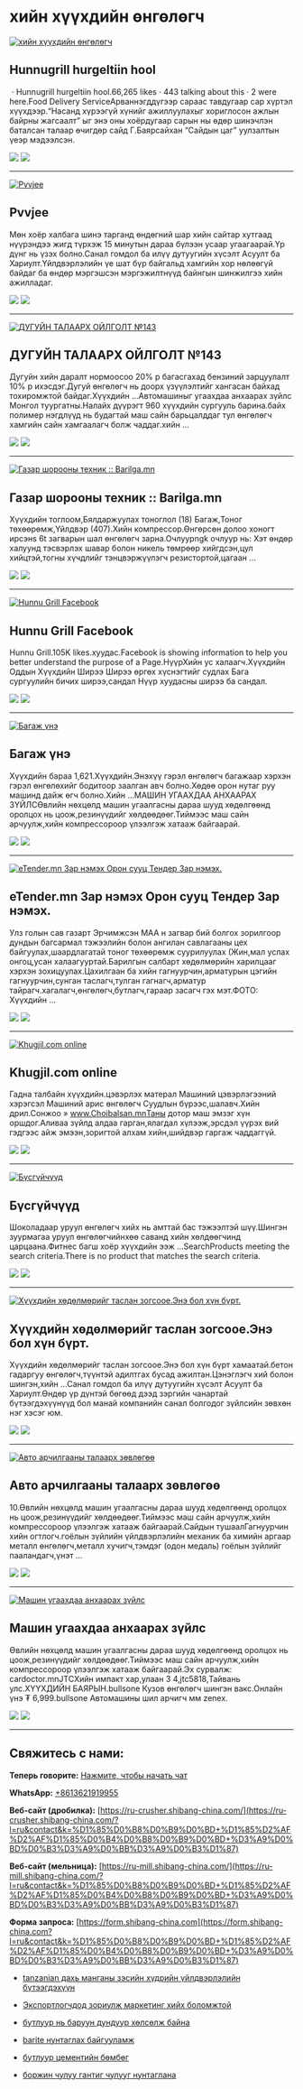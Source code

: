 # хийн хүүхдийн өнгөлөгч

<a href="https://swt.shibang-china.com/?l=ru&img&k=%D1%85%D0%B8%D0%B9%D0%BD+%D1%85%D2%AF%D2%AF%D1%85%D0%B4%D0%B8%D0%B9%D0%BD+%D3%A9%D0%BD%D0%B3%D3%A9%D0%BB%D3%A9%D0%B3%D1%87" target="_blank">![хийн хүүхдийн өнгөлөгч](http://static.shibang-china.com/all-800x300/772.jpg)</a>

## Hunnugrill hurgeltiin hool
&nbsp;&#0183;&#32;Hunnugrill hurgeltiin hool.66,265 likes &#183; 443 talking about this &#183; 2 were here.Food Delivery ServiceАрваннэгддүгээр сараас тавдугаар сар хүртэл хүүхдээр.“Насанд хүрээгүй хүнийг ажиллуулахыг хориглосон ажлын байрны жагсаалт” ыг энэ оны хоёрдугаар сарын ны өдөр шинэчлэн баталсан талаар өчигдөр сайд Г.Баярсайхан “Сайдын цаг” уулзалтын үеэр мэдээлсэн.


<a href="https://whatsapp.shibangsoft.com/WhatsApp.php" target="_blank" title="WhatsApp">![](http://static.shibang-china.com/icon/whatsapp.png)</a> <a href="https://swt.shibang-china.com/?l=ru&icon&k=%D1%85%D0%B8%D0%B9%D0%BD+%D1%85%D2%AF%D2%AF%D1%85%D0%B4%D0%B8%D0%B9%D0%BD+%D3%A9%D0%BD%D0%B3%D3%A9%D0%BB%D3%A9%D0%B3%D1%87" target="_blank">![](http://static.shibang-china.com/icon/chat-ru.png)</a>

---

<a href="https://swt.shibang-china.com/?l=ru&img&k=%D1%85%D0%B8%D0%B9%D0%BD+%D1%85%D2%AF%D2%AF%D1%85%D0%B4%D0%B8%D0%B9%D0%BD+%D3%A9%D0%BD%D0%B3%D3%A9%D0%BB%D3%A9%D0%B3%D1%87" target="_blank">![Pvvjee](http://static.shibang-china.com/all-800x300/987.jpg)</a>

## Pvvjee
Мөн хоёр халбага шинэ тарганд өндөгний шар хийн сайтар хутгаад нүүрэндээ жигд түрхэж 15 минутын дараа бүлээн усаар угаагаарай.Үр дүнг нь үзэх болно.Санал гомдол ба илүү дутуугийн хүсэлт Асуулт ба Хариулт.Үйлдвэрлэлийн үе шат бүр байгальд хамгийн хор нөлөөгүй байдаг ба өндөр мэргэшсэн мэргэжилтнүүд байнгын шинжилгээ хийн ажилладаг.


<a href="https://whatsapp.shibangsoft.com/WhatsApp.php" target="_blank" title="WhatsApp">![](http://static.shibang-china.com/icon/whatsapp.png)</a> <a href="https://swt.shibang-china.com/?l=ru&icon&k=%D1%85%D0%B8%D0%B9%D0%BD+%D1%85%D2%AF%D2%AF%D1%85%D0%B4%D0%B8%D0%B9%D0%BD+%D3%A9%D0%BD%D0%B3%D3%A9%D0%BB%D3%A9%D0%B3%D1%87" target="_blank">![](http://static.shibang-china.com/icon/chat-ru.png)</a>

---

<a href="https://swt.shibang-china.com/?l=ru&img&k=%D1%85%D0%B8%D0%B9%D0%BD+%D1%85%D2%AF%D2%AF%D1%85%D0%B4%D0%B8%D0%B9%D0%BD+%D3%A9%D0%BD%D0%B3%D3%A9%D0%BB%D3%A9%D0%B3%D1%87" target="_blank">![ДУГУЙН ТАЛААРХ ОЙЛГОЛТ №143](http://static.shibang-china.com/all-800x300/1521.jpg)</a>

## ДУГУЙН ТАЛААРХ ОЙЛГОЛТ №143
Дугуйн хийн даралт нормоосоо 20% р багасгахад бензиний зарцуулалт 10% р ихэсдэг.Дугуй өнгөлөгч нь доорх үзүүлэлтийг хангасан байхад тохиромжтой байдаг.Хүүхдийн …Автомашиныг угаахдаа анхаарах зүйлс Монгол туургатны.Налайх дүүрэгт 960 хүүхдийн сургууль барина.байх полимер нэгдлүүд нь будагтай маш сайн барьцалддаг тул өнгөлөгч хамгийн сайн хамгаалагч болж чаддаг.хийн …


<a href="https://whatsapp.shibangsoft.com/WhatsApp.php" target="_blank" title="WhatsApp">![](http://static.shibang-china.com/icon/whatsapp.png)</a> <a href="https://swt.shibang-china.com/?l=ru&icon&k=%D1%85%D0%B8%D0%B9%D0%BD+%D1%85%D2%AF%D2%AF%D1%85%D0%B4%D0%B8%D0%B9%D0%BD+%D3%A9%D0%BD%D0%B3%D3%A9%D0%BB%D3%A9%D0%B3%D1%87" target="_blank">![](http://static.shibang-china.com/icon/chat-ru.png)</a>

---

<a href="https://swt.shibang-china.com/?l=ru&img&k=%D1%85%D0%B8%D0%B9%D0%BD+%D1%85%D2%AF%D2%AF%D1%85%D0%B4%D0%B8%D0%B9%D0%BD+%D3%A9%D0%BD%D0%B3%D3%A9%D0%BB%D3%A9%D0%B3%D1%87" target="_blank">![Газар шорооны техник :: Barilga.mn](http://static.shibang-china.com/all-800x300/922.jpg)</a>

## Газар шорооны техник :: Barilga.mn
Хүүхдийн тоглоом,Бялдаржуулах тоноглол (18) Багаж,Тоног төхөөрөмж,Үйлдвэр (407).Хийн компрессор.Өнгөрсөн долоо хоногт ирсэнs 6t загварын шал өнгөлөгч зарна.Очлуурngk очлуур нь: Хэт өндөр халуунд тэсвэрлэх шавар болон никель төмрөөр хийгдсэн,цул хийцтэй,тогны хүчдлийг тэнцвэржүүлэгч резистортой,цагаан …


<a href="https://whatsapp.shibangsoft.com/WhatsApp.php" target="_blank" title="WhatsApp">![](http://static.shibang-china.com/icon/whatsapp.png)</a> <a href="https://swt.shibang-china.com/?l=ru&icon&k=%D1%85%D0%B8%D0%B9%D0%BD+%D1%85%D2%AF%D2%AF%D1%85%D0%B4%D0%B8%D0%B9%D0%BD+%D3%A9%D0%BD%D0%B3%D3%A9%D0%BB%D3%A9%D0%B3%D1%87" target="_blank">![](http://static.shibang-china.com/icon/chat-ru.png)</a>

---

<a href="https://swt.shibang-china.com/?l=ru&img&k=%D1%85%D0%B8%D0%B9%D0%BD+%D1%85%D2%AF%D2%AF%D1%85%D0%B4%D0%B8%D0%B9%D0%BD+%D3%A9%D0%BD%D0%B3%D3%A9%D0%BB%D3%A9%D0%B3%D1%87" target="_blank">![Hunnu Grill Facebook](http://static.shibang-china.com/all-800x300/727.jpg)</a>

## Hunnu Grill Facebook
Hunnu Grill.105K likes.хуудас.Facebook is showing information to help you better understand the purpose of a Page.НүүрХийн ус халаагч.Хүүхдийн Оддын Хүүхдийн Ширээ Ширээ өргөх хүснэгтийг судлах Бага сургуулийн бичих ширээ,сандал Нүүр хуудасны ширээ ба сандал.


<a href="https://whatsapp.shibangsoft.com/WhatsApp.php" target="_blank" title="WhatsApp">![](http://static.shibang-china.com/icon/whatsapp.png)</a> <a href="https://swt.shibang-china.com/?l=ru&icon&k=%D1%85%D0%B8%D0%B9%D0%BD+%D1%85%D2%AF%D2%AF%D1%85%D0%B4%D0%B8%D0%B9%D0%BD+%D3%A9%D0%BD%D0%B3%D3%A9%D0%BB%D3%A9%D0%B3%D1%87" target="_blank">![](http://static.shibang-china.com/icon/chat-ru.png)</a>

---

<a href="https://swt.shibang-china.com/?l=ru&img&k=%D1%85%D0%B8%D0%B9%D0%BD+%D1%85%D2%AF%D2%AF%D1%85%D0%B4%D0%B8%D0%B9%D0%BD+%D3%A9%D0%BD%D0%B3%D3%A9%D0%BB%D3%A9%D0%B3%D1%87" target="_blank">![Багаж үнэ](http://static.shibang-china.com/all-800x300/969.jpg)</a>

## Багаж үнэ
Хүүхдийн бараа 1,621.Хүүхдийн.Энэхүү гэрэл өнгөлөгч багажаар хэрхэн гэрэл өнгөлөхийг бодитоор заалган авч болно.Хөдөө орон нутаг руу машинд дайж өгч болно.Хийн …МАШИН УГААХДАА АНХААРАХ ЗҮЙЛСӨвлийн нөхцөлд машин угаалгасны дараа шууд хөдөлгөөнд оролцох нь цоож,резинүүдийг хөлдөөдөөг.Тиймээс маш сайн арчуулж,хийн компрессороор үлээлгэж хатааж байгаарай.


<a href="https://whatsapp.shibangsoft.com/WhatsApp.php" target="_blank" title="WhatsApp">![](http://static.shibang-china.com/icon/whatsapp.png)</a> <a href="https://swt.shibang-china.com/?l=ru&icon&k=%D1%85%D0%B8%D0%B9%D0%BD+%D1%85%D2%AF%D2%AF%D1%85%D0%B4%D0%B8%D0%B9%D0%BD+%D3%A9%D0%BD%D0%B3%D3%A9%D0%BB%D3%A9%D0%B3%D1%87" target="_blank">![](http://static.shibang-china.com/icon/chat-ru.png)</a>

---

<a href="https://swt.shibang-china.com/?l=ru&img&k=%D1%85%D0%B8%D0%B9%D0%BD+%D1%85%D2%AF%D2%AF%D1%85%D0%B4%D0%B8%D0%B9%D0%BD+%D3%A9%D0%BD%D0%B3%D3%A9%D0%BB%D3%A9%D0%B3%D1%87" target="_blank">![eTender.mn Зар нэмэх Орон сууц Тендер Зар нэмэх.](http://static.shibang-china.com/all-800x300/1378.jpg)</a>

## eTender.mn Зар нэмэх Орон сууц Тендер Зар нэмэх.
Улз голын сав газарт Эрчимжсэн МАА н загвар бий болгох зорилгоор дундын багсармал тэжээлийн болон ангилан савлагааны цех байгуулах,шаардлагатай тоног төхөөрөмж суурилуулах (Жин,мал услах онгоц,усан халаагууртай.Барилгын салбарт хөдөлмөрийн харилцааг хэрхэн зохицуулах.Цахилгаан ба хийн гагнуурчин,арматурын цэгийн гагнуурчин,сунган таслагч,тулган гагнагч,арматур тайрагч.хагалагч,өнгөлөгч,бутлагч,гараар засагч гэх мэт.ФОТО: Хүүхдийн …


<a href="https://whatsapp.shibangsoft.com/WhatsApp.php" target="_blank" title="WhatsApp">![](http://static.shibang-china.com/icon/whatsapp.png)</a> <a href="https://swt.shibang-china.com/?l=ru&icon&k=%D1%85%D0%B8%D0%B9%D0%BD+%D1%85%D2%AF%D2%AF%D1%85%D0%B4%D0%B8%D0%B9%D0%BD+%D3%A9%D0%BD%D0%B3%D3%A9%D0%BB%D3%A9%D0%B3%D1%87" target="_blank">![](http://static.shibang-china.com/icon/chat-ru.png)</a>

---

<a href="https://swt.shibang-china.com/?l=ru&img&k=%D1%85%D0%B8%D0%B9%D0%BD+%D1%85%D2%AF%D2%AF%D1%85%D0%B4%D0%B8%D0%B9%D0%BD+%D3%A9%D0%BD%D0%B3%D3%A9%D0%BB%D3%A9%D0%B3%D1%87" target="_blank">![Khugjil.com online](http://static.shibang-china.com/all-800x300/161.jpg)</a>

## Khugjil.com online
Гадна талбайн хүүхдийн.цэвэрлэх матерал Машиний цэвэрлэгээний хэрэгсэл Машиний арис өнгөлөгч Суудлын бүрээс,шалавч.Хийн дрил.Сонжоо &#187; www.Choibalsan.mnТаны дотор маш эмзэг хүн оршдог.Аливаа зүйлд алдаа гарган,ялагдал хүлээж,эрсдэл үүрэх вий гэдгээс айж эмээн,зоригтой алхам хийн,шийдвэр гаргаж чаддаггүй.


<a href="https://whatsapp.shibangsoft.com/WhatsApp.php" target="_blank" title="WhatsApp">![](http://static.shibang-china.com/icon/whatsapp.png)</a> <a href="https://swt.shibang-china.com/?l=ru&icon&k=%D1%85%D0%B8%D0%B9%D0%BD+%D1%85%D2%AF%D2%AF%D1%85%D0%B4%D0%B8%D0%B9%D0%BD+%D3%A9%D0%BD%D0%B3%D3%A9%D0%BB%D3%A9%D0%B3%D1%87" target="_blank">![](http://static.shibang-china.com/icon/chat-ru.png)</a>

---

<a href="https://swt.shibang-china.com/?l=ru&img&k=%D1%85%D0%B8%D0%B9%D0%BD+%D1%85%D2%AF%D2%AF%D1%85%D0%B4%D0%B8%D0%B9%D0%BD+%D3%A9%D0%BD%D0%B3%D3%A9%D0%BB%D3%A9%D0%B3%D1%87" target="_blank">![Бүсгүйчүүд](http://static.shibang-china.com/all-800x300/959.jpg)</a>

## Бүсгүйчүүд
Шоколадаар уруул өнгөлөгч хийх нь амттай бас тэжээлтэй шүү.Шингэн зуурмагаа уруул өнгөлөгчийнхөө саванд хийн хөлдөөгчинд царцаана.Фитнес багш хоёр хүүхдийн ээж …SearchProducts meeting the search criteria.There is no product that matches the search criteria.


<a href="https://whatsapp.shibangsoft.com/WhatsApp.php" target="_blank" title="WhatsApp">![](http://static.shibang-china.com/icon/whatsapp.png)</a> <a href="https://swt.shibang-china.com/?l=ru&icon&k=%D1%85%D0%B8%D0%B9%D0%BD+%D1%85%D2%AF%D2%AF%D1%85%D0%B4%D0%B8%D0%B9%D0%BD+%D3%A9%D0%BD%D0%B3%D3%A9%D0%BB%D3%A9%D0%B3%D1%87" target="_blank">![](http://static.shibang-china.com/icon/chat-ru.png)</a>

---

<a href="https://swt.shibang-china.com/?l=ru&img&k=%D1%85%D0%B8%D0%B9%D0%BD+%D1%85%D2%AF%D2%AF%D1%85%D0%B4%D0%B8%D0%B9%D0%BD+%D3%A9%D0%BD%D0%B3%D3%A9%D0%BB%D3%A9%D0%B3%D1%87" target="_blank">![Хүүхдийн хөдөлмөрийг таслан зогсоое.Энэ бол хүн бүрт.](http://static.shibang-china.com/all-800x300/568.jpg)</a>

## Хүүхдийн хөдөлмөрийг таслан зогсоое.Энэ бол хүн бүрт.
Хүүхдийн хөдөлмөрийг таслан зогсоое.Энэ бол хүн бүрт хамаатай.бетон гадаргуу өнгөлөгч,түүнтэй адилтгах бусад ажилтан.Цэнэглэгч хий болон шингэн,хийн …Санал гомдол ба илүү дутуугийн хүсэлт Асуулт ба Хариулт.Өндөр үр дүнтэй бөгөөд дээд зэргийн чанартай бүтээгдэхүүнүүд бол манай компанийн санал болгодог зүйлсийн зөвхөн нэг хэсэг юм.


<a href="https://whatsapp.shibangsoft.com/WhatsApp.php" target="_blank" title="WhatsApp">![](http://static.shibang-china.com/icon/whatsapp.png)</a> <a href="https://swt.shibang-china.com/?l=ru&icon&k=%D1%85%D0%B8%D0%B9%D0%BD+%D1%85%D2%AF%D2%AF%D1%85%D0%B4%D0%B8%D0%B9%D0%BD+%D3%A9%D0%BD%D0%B3%D3%A9%D0%BB%D3%A9%D0%B3%D1%87" target="_blank">![](http://static.shibang-china.com/icon/chat-ru.png)</a>

---

<a href="https://swt.shibang-china.com/?l=ru&img&k=%D1%85%D0%B8%D0%B9%D0%BD+%D1%85%D2%AF%D2%AF%D1%85%D0%B4%D0%B8%D0%B9%D0%BD+%D3%A9%D0%BD%D0%B3%D3%A9%D0%BB%D3%A9%D0%B3%D1%87" target="_blank">![Авто арчилгааны талаарх зөвлөгөө](http://static.shibang-china.com/all-800x300/1177.jpg)</a>

## Авто арчилгааны талаарх зөвлөгөө
10.Өвлийн нөхцөлд машин угаалгасны дараа шууд хөдөлгөөнд оролцох нь цоож,резинүүдийг хөлдөөдөөг.Тиймээс маш сайн арчуулж,хийн компрессороор үлээлгэж хатааж байгаарай.Сайдын тушаалГагнуурчин хийн огтлогч.гоёлын зүйлийн үйлдвэрлэлийн механик ба химийн аргаар металл өнгөлөгч,металл хучигч,тэмдэг (одон медаль) гоёлын зүйлийг пааландагч,үнэт …


<a href="https://whatsapp.shibangsoft.com/WhatsApp.php" target="_blank" title="WhatsApp">![](http://static.shibang-china.com/icon/whatsapp.png)</a> <a href="https://swt.shibang-china.com/?l=ru&icon&k=%D1%85%D0%B8%D0%B9%D0%BD+%D1%85%D2%AF%D2%AF%D1%85%D0%B4%D0%B8%D0%B9%D0%BD+%D3%A9%D0%BD%D0%B3%D3%A9%D0%BB%D3%A9%D0%B3%D1%87" target="_blank">![](http://static.shibang-china.com/icon/chat-ru.png)</a>

---

<a href="https://swt.shibang-china.com/?l=ru&img&k=%D1%85%D0%B8%D0%B9%D0%BD+%D1%85%D2%AF%D2%AF%D1%85%D0%B4%D0%B8%D0%B9%D0%BD+%D3%A9%D0%BD%D0%B3%D3%A9%D0%BB%D3%A9%D0%B3%D1%87" target="_blank">![Машин угаахдаа анхаарах зүйлс](http://static.shibang-china.com/all-800x300/383.jpg)</a>

## Машин угаахдаа анхаарах зүйлс
Өвлийн нөхцөлд машин угаалгасны дараа шууд хөдөлгөөнд оролцох нь цоож,резинүүдийг хөлдөөдөөг.Тиймээс маш сайн арчуулж,хийн компрессороор үлээлгэж хатааж байгаарай.Эх сурвалж: cardoctor.mnJTCХийн импакт хар,улаан 3 4,jtc5818,Тайвань улс.ХҮҮХДИЙН БАЯРЫН.bullsone Кузов өнгөлөгч шингэн вакс.Онлайн үнэ ₮ 6,999.bullsone Автомашины шил арчигч мм zenex.


<a href="https://whatsapp.shibangsoft.com/WhatsApp.php" target="_blank" title="WhatsApp">![](http://static.shibang-china.com/icon/whatsapp.png)</a> <a href="https://swt.shibang-china.com/?l=ru&icon&k=%D1%85%D0%B8%D0%B9%D0%BD+%D1%85%D2%AF%D2%AF%D1%85%D0%B4%D0%B8%D0%B9%D0%BD+%D3%A9%D0%BD%D0%B3%D3%A9%D0%BB%D3%A9%D0%B3%D1%87" target="_blank">![](http://static.shibang-china.com/icon/chat-ru.png)</a>

---
## Свяжитесь с нами:

**Теперь говорите:** [Нажмите, чтобы начать чат](https://swt.shibang-china.com?l=ru&contact&k=%D1%85%D0%B8%D0%B9%D0%BD+%D1%85%D2%AF%D2%AF%D1%85%D0%B4%D0%B8%D0%B9%D0%BD+%D3%A9%D0%BD%D0%B3%D3%A9%D0%BB%D3%A9%D0%B3%D1%87)

**WhatsApp:**  [+8613621919955](https://whatsapp.shibangsoft.com/WhatsApp.php)

**Веб-сайт (дробилка):** [https://ru-crusher.shibang-china.com/](https://ru-crusher.shibang-china.com/?l=ru&contact&k=%D1%85%D0%B8%D0%B9%D0%BD+%D1%85%D2%AF%D2%AF%D1%85%D0%B4%D0%B8%D0%B9%D0%BD+%D3%A9%D0%BD%D0%B3%D3%A9%D0%BB%D3%A9%D0%B3%D1%87)

**Веб-сайт (мельница):** [https://ru-mill.shibang-china.com/](https://ru-mill.shibang-china.com/?l=ru&contact&k=%D1%85%D0%B8%D0%B9%D0%BD+%D1%85%D2%AF%D2%AF%D1%85%D0%B4%D0%B8%D0%B9%D0%BD+%D3%A9%D0%BD%D0%B3%D3%A9%D0%BB%D3%A9%D0%B3%D1%87)

**Форма запроса:** [https://form.shibang-china.com](https://form.shibang-china.com?l=ru&contact&k=%D1%85%D0%B8%D0%B9%D0%BD+%D1%85%D2%AF%D2%AF%D1%85%D0%B4%D0%B8%D0%B9%D0%BD+%D3%A9%D0%BD%D0%B3%D3%A9%D0%BB%D3%A9%D0%B3%D1%87)

* [tanzanian дахь манганы зэсийн хүдрийн үйлдвэрлэлийн бүтээгдэхүүн](../127/tanzanian%20%D0%B4%D0%B0%D1%85%D1%8C%20%D0%BC%D0%B0%D0%BD%D0%B3%D0%B0%D0%BD%D1%8B%20%D0%B7%D1%8D%D1%81%D0%B8%D0%B9%D0%BD%20%D1%85%D2%AF%D0%B4%D1%80%D0%B8%D0%B9%D0%BD%20%D2%AF%D0%B9%D0%BB%D0%B4%D0%B2%D1%8D%D1%80%D0%BB%D1%8D%D0%BB%D0%B8%D0%B9%D0%BD%20%D0%B1%D2%AF%D1%82%D1%8D%D1%8D%D0%B3%D0%B4%D1%8D%D1%85%D2%AF%D2%AF%D0%BD.md)

* [Экспортлогчдод зориулж маркетинг хийх боломжтой](../127/%D0%AD%D0%BA%D1%81%D0%BF%D0%BE%D1%80%D1%82%D0%BB%D0%BE%D0%B3%D1%87%D0%B4%D0%BE%D0%B4%20%D0%B7%D0%BE%D1%80%D0%B8%D1%83%D0%BB%D0%B6%20%D0%BC%D0%B0%D1%80%D0%BA%D0%B5%D1%82%D0%B8%D0%BD%D0%B3%20%D1%85%D0%B8%D0%B9%D1%85%20%D0%B1%D0%BE%D0%BB%D0%BE%D0%BC%D0%B6%D1%82%D0%BE%D0%B9.md)

* [бутлуур нь баруун дундуур хөлсөлж байна](../130/%D0%B1%D1%83%D1%82%D0%BB%D1%83%D1%83%D1%80%20%D0%BD%D1%8C%20%D0%B1%D0%B0%D1%80%D1%83%D1%83%D0%BD%20%D0%B4%D1%83%D0%BD%D0%B4%D1%83%D1%83%D1%80%20%D1%85%D3%A9%D0%BB%D1%81%D3%A9%D0%BB%D0%B6%20%D0%B1%D0%B0%D0%B9%D0%BD%D0%B0.md)

* [barite нунтаглах байгууламж](../128/barite%20%D0%BD%D1%83%D0%BD%D1%82%D0%B0%D0%B3%D0%BB%D0%B0%D1%85%20%D0%B1%D0%B0%D0%B9%D0%B3%D1%83%D1%83%D0%BB%D0%B0%D0%BC%D0%B6.md)

* [бутлуур цементийн бөмбөг](../127/%D0%B1%D1%83%D1%82%D0%BB%D1%83%D1%83%D1%80%20%D1%86%D0%B5%D0%BC%D0%B5%D0%BD%D1%82%D0%B8%D0%B9%D0%BD%20%D0%B1%D3%A9%D0%BC%D0%B1%D3%A9%D0%B3.md)

* [боржин чулуу гантиг чулууг нунтаглана](../127/%D0%B1%D0%BE%D1%80%D0%B6%D0%B8%D0%BD%20%D1%87%D1%83%D0%BB%D1%83%D1%83%20%D0%B3%D0%B0%D0%BD%D1%82%D0%B8%D0%B3%20%D1%87%D1%83%D0%BB%D1%83%D1%83%D0%B3%20%D0%BD%D1%83%D0%BD%D1%82%D0%B0%D0%B3%D0%BB%D0%B0%D0%BD%D0%B0.md)